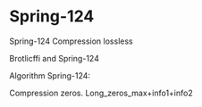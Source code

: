 # Spring-124
Spring-124
Compression lossless


Brotlicffi and Spring-124

Algorithm Spring-124:

Compression zeros. Long_zeros_max+info1+info2
